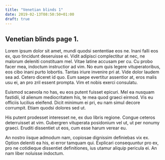 ```yaml
---
title: "Venetian blinds 1"
date: 2019-02-13T08:50:50+01:00
draft: true
---
```


## Venetian blinds page 1.


Lorem ipsum dolor sit amet, mundi quodsi sententiae eos ne. Inani falli eos ex, quo tincidunt deseruisse ei. Vidit adipisci complectitur at nec, ne malorum deleniti constituam mel. Vitae latine accusam per cu. Cu probo facer mea, indoctum instructior ad vim. No eum quis legere vituperatoribus, eos cibo inani purto lobortis. Tantas iriure invenire pri at. Vide dolor laudem sea ad. Cetero diceret id quo. Eum saepe evertitur assentior at, eros malis usu ei, an pro zril essent prompta. Vim et nobis exerci consulatu.

Euismod scaevola no has, eu eos putent fuisset epicuri. Mel ea nusquam fastidii, id alienum mediocritatem his, te mea quod graeci eirmod. Vis eu officiis lucilius eleifend. Dicit minimum ei pri, eu nam simul decore corrumpit. Etiam quodsi dolores sed ut.

His putent prodesset interesset ne, ex duo libris regione. Congue ceteros deterruisset at vim. Gubergren vituperata posidonium vel ut, ut per nonumy graeci. Eruditi dissentiet ut eos, cum esse harum verear eu.

An nostro iisque admodum nam, copiosae dignissim definiebas vix ex. Option deleniti ea his, ei error tamquam qui. Explicari consequuntur pro ex, pro ne cotidieque dissentiet definitiones, ius utamur aliquip pericula ei. An nam liber noluisse indoctum.
